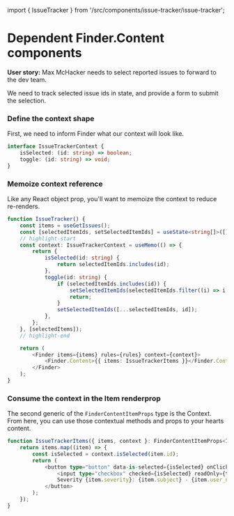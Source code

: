 import { IssueTracker } from '/src/components/issue-tracker/issue-tracker';

# Dependent Finder.Content components

**User story:**
Max McHacker needs to select reported issues to forward to the dev team.

We need to track selected issue ids in state, and provide a form to submit the selection.

<IssueTracker />

### Define the context shape

First, we need to inform Finder what our context will look like.

```ts
interface IssueTrackerContext {
    isSelected: (id: string) => boolean;
    toggle: (id: string) => void;
}
```

### Memoize context reference

Like any React object prop, you'll want to memoize the context to reduce re-renders.

```ts
function IssueTracker() {
    const items = useGetIssues();
    const [selectedItemIds, setSelectedItemIds] = useState<string[]>([]);
    // highlight-start
    const context: IssueTrackerContext = useMemo(() => {
        return {
            isSelected(id: string) {
                return selectedItemIds.includes(id);
            },
            toggle(id: string) {
                if (selectedItemIds.includes(id)) {
                    setSelectedItemIds(selectedItemIds.filter((i) => i !== id));
                    return;
                }
                setSelectedItemIds([...selectedItemIds, id]);
            },
        };
    }, [selectedItems]);
    // highlight-end

    return (
        <Finder items={items} rules={rules} context={context}>
            <Finder.Content>{{ items: IssueTrackerItems }}</Finder.Content>
        </Finder>
    );
}
```

### Consume the context in the Item renderprop

The second generic of the `FinderContentItemProps` type is the Context. From here, you can use those contextual methods and props to your hearts content.

```ts
function IssueTrackerItems({ items, context }: FinderContentItemProps<Issue, IssueTrackerContext>) {
    return items.map((item) => {
        const isSelected = context.isSelected(item.id);
        return (
            <button type="button" data-is-selected={isSelected} onClick={() => context.toggle(item.id)} key={item.id}>
                <input type="checkbox" checked={isSelected} readOnly={true} />
                Severity {item.severity}: {item.subject} - {item.user_name}
            </button>
        );
    });
}
```
